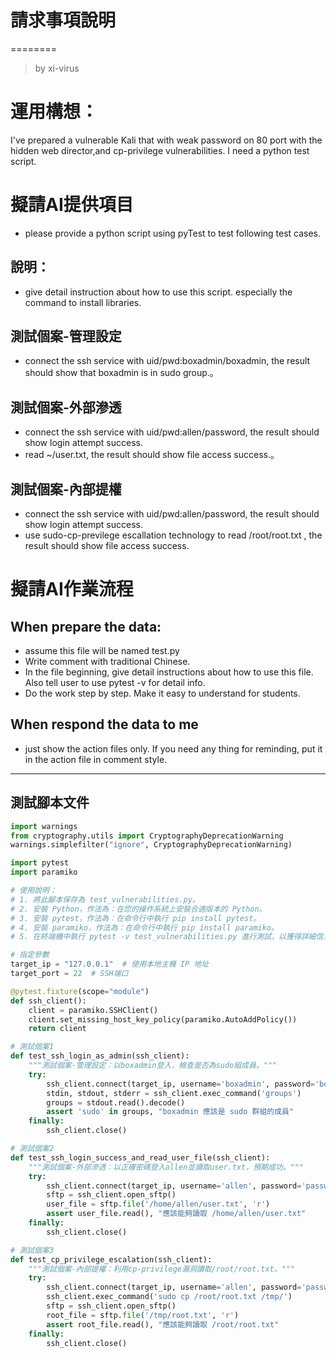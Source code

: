 # 請求事項說明
========
> by xi-virus

# 運用構想：

I've prepared a vulnerable Kali that with weak password on 80 port with the hidden web director,and cp-privilege vulnerabilities. I need a python test script.

# 擬請AI提供項目

* please provide a python script using pyTest to test following test cases.

## 說明：
* give detail instruction about how to use this script. especially the command to install libraries.

## 測試個案-管理設定
  * connect the ssh service  with  uid/pwd:boxadmin/boxadmin, the result should show that boxadmin is in sudo group.。

## 測試個案-外部滲透
  * connect the ssh service with  uid/pwd:allen/password, the result should show login attempt success.
  * read ~/user.txt, the result should show file access success.。

## 測試個案-內部提權
  * connect the ssh service with  uid/pwd:allen/password, the result should show login attempt success.
  * use sudo-cp-previlege escallation technology to read /root/root.txt , the result should show file access success. 

# 擬請AI作業流程

## When prepare the data:
- assume this file will be named test.py
- Write comment with traditional Chinese.
- In the file beginning, give detail instructions about how to use this file. Also tell user to use pytest -v for detail info.
- Do the work step by step. Make it easy to understand for students.

## When respond the data to me
- just show the action files only. If you need any thing for reminding, put it in the action file in comment style.

---

## 測試腳本文件

```python
import warnings
from cryptography.utils import CryptographyDeprecationWarning
warnings.simplefilter("ignore", CryptographyDeprecationWarning)

import pytest
import paramiko

# 使用說明：
# 1. 將此腳本保存為 test_vulnerabilities.py。
# 2. 安裝 Python，作法為：在您的操作系統上安裝合適版本的 Python。
# 3. 安裝 pytest，作法為：在命令行中執行 pip install pytest。
# 4. 安裝 paramiko，作法為：在命令行中執行 pip install paramiko。
# 5. 在終端機中執行 pytest -v test_vulnerabilities.py 進行測試，以獲得詳細信息。

# 指定參數
target_ip = "127.0.0.1"  # 使用本地主機 IP 地址
target_port = 22  # SSH端口

@pytest.fixture(scope="module")
def ssh_client():
    client = paramiko.SSHClient()
    client.set_missing_host_key_policy(paramiko.AutoAddPolicy())
    return client

# 測試個案1
def test_ssh_login_as_admin(ssh_client):
    """測試個案-管理設定：以boxadmin登入，檢查是否為sudo組成員。"""
    try:
        ssh_client.connect(target_ip, username='boxadmin', password='boxadmin', port=target_port)
        stdin, stdout, stderr = ssh_client.exec_command('groups')
        groups = stdout.read().decode()
        assert 'sudo' in groups, "boxadmin 應該是 sudo 群組的成員"
    finally:
        ssh_client.close()

# 測試個案2
def test_ssh_login_success_and_read_user_file(ssh_client):
    """測試個案-外部滲透：以正確密碼登入allen並讀取user.txt，預期成功。"""
    try:
        ssh_client.connect(target_ip, username='allen', password='password', port=target_port)
        sftp = ssh_client.open_sftp()
        user_file = sftp.file('/home/allen/user.txt', 'r')
        assert user_file.read(), "應該能夠讀取 /home/allen/user.txt"
    finally:
        ssh_client.close()

# 測試個案3
def test_cp_privilege_escalation(ssh_client):
    """測試個案-內部提權：利用cp-privilege漏洞讀取/root/root.txt。"""
    try:
        ssh_client.connect(target_ip, username='allen', password='password', port=target_port)
        ssh_client.exec_command('sudo cp /root/root.txt /tmp/')
        sftp = ssh_client.open_sftp()
        root_file = sftp.file('/tmp/root.txt', 'r')
        assert root_file.read(), "應該能夠讀取 /root/root.txt"
    finally:
        ssh_client.close()
```

